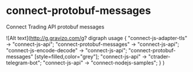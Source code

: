 # connect-protobuf-messages
Connect Trading API protobuf messages

![Alt text](http://g.gravizo.com/g?
  digraph usage {
    "connect-js-adapter-tls" -> "connect-js-api";
    "connect-protobuf-messages" -> "connect-js-api";
    "connect-js-encode-decode" -> "connect-js-api";
    "connect-protobuf-messages" [style=filled,color="grey"];
    "connect-js-api" -> "ctrader-telegram-bot";
    "connect-js-api" -> "connect-nodejs-samples";
  }
)
